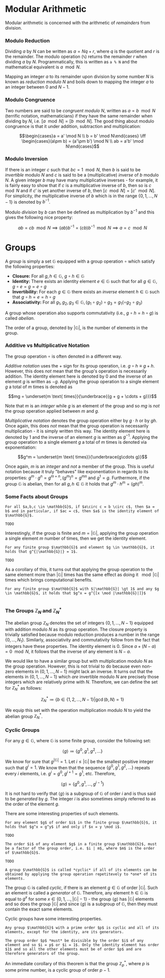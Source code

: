 # Modular Arithmetic
Modular arithmetic is concerned with the arithmetic of *remainders* from division.

### Modulo Reduction
Dividing $a$ by $N$ can be written as $a = Nq + r$, where $q$ is the quotient and $r$ is the remainder. The modulo operation (`%`) returns the remainder $r$ when dividing $a$ by $N$. Programmatically, this is written as `a % N` and the mathematical equivalent is $a\mod N$. 

Mapping an integer $a$ to its remainder upon division by some number $N$ is known as *reduction modulo* $N$ and boils down to mapping the integer $a$ to an integer between $0$ and $N-1$. 

### Modulo Congruence
Two numbers are said to be *congruent modulo* $N$, written as $a = b \mod N$ (terrific notation, mathematicians) if they have the same remainder when dividing by $N$, i.e. $[a \mod N] = [b \mod N]$. The good thing about modulo congruence is that it under addition, subtraction and multiplication:

$$\begin{cases}a = a' \mod N \\ b = b' \mod N\end{cases} \iff \begin{cases}(a\pm b) = (a'\pm b') \mod N \\ ab = a'b' \mod N\end{cases}$$

### Modulo Inversion
If there is an integer $c$ such that $bc = 1 \mod N$, then $b$ is said to be *invertible* modulo $N$ and $c$ is said to be a (multiplicative) *inverse* of $b$ modulo $N$. A given integer $b$ may have many multiplicative inverses - for example, it is fairly easy to show that if $c$ is a multiplicative inverse of $b$, then so is $c \mod N$ and if $c'$ is yet another inverse of $b$, then $[c \mod N] = [c' \mod N]$. For simplicity, *the* multiplicative inverse of $b$ which is in the range $\{0, 1, ..., N - 1\}$ is denoted by $b^{-1}$. 

Modulo *division* by $b$ can then be defined as multiplication by $b^{-1}$ and this gives the following nice property:

$$ab = cb \mod N \implies (ab)b^{-1} = (cb)b^{-1} \mod N \implies a = c \mod N$$

# Groups
A *group* is simply a set $\mathbb{G}$ equipped with a group operation $\circ$ which satisfy the following properties:
- **Closure:** For all $g, h \in \mathbb{G}$, $g \circ h \in \mathbb{G}$
- **Identity:** There exists an identity element $e \in \mathbb{G}$ such that for all $g \in \mathbb{G}, g \circ e = g = e \circ g$
- **Invertibility:**  For each $g \in \mathbb{G}$ there exists an *inverse* element $h \in \mathbb{G}$ such that $g \circ h = e = h \circ g$
- **Associativity:** For all $g_1, g_2, g_3 \in \mathbb{G}, (g_1 \circ g_2) \circ g_3 = g_1 (\circ g_2 \circ g_3)$ 

A group whose operation also supports commutativity (i.e., $g \circ h = h \circ g$) is called *abelian*.

The order of a group, denoted by $|\mathbb{G}|$, is the number of elements in the group.

### Additive vs Multiplicative Notation
The group operation $\circ$ is often denoted in a different way.

*Additive notation* uses the $+$ sign for its group operation, i.e. $g \circ h \equiv g + h$. However, this does *not* mean that the group's operation is necessarily addition. The identity element here is denoted by $0$ and the inverse of an element $g$ is written as $-g$. Applying the group operation to a single element $g$ a total of $m$ times is denoted as

$$mg = \underset{m \text{ times}}{\underbrace{{g + g + \cdots + g}}}$$

Note that $m$ is an *integer* while $g$ is an element of the group and so $mg$ is *not* the group operation applied between $m$ and $g$.

*Multiplicative notation* denotes the group operation either by $g\cdot h$ or by $gh$. Once again, this does *not* mean that the group operation is necessarily multiplication - it is simply written this way. The identity element here is denoted by $1$ and the inverse of an element $g$ is written as $g^{-1}$. Applying the group operation to a single element $g$ a total of $m$ times is denoted via exponentiation:

$$g^m = \underset{m \text{ times}}{\underbrace{g\cdots g}}$$

Once again, $m$ is an *integer* and *not* a member of the group. This is useful notation because it truly "behaves" like exponentiation in regards to its properties: $g^m\cdot g^n = g^{m+n}, (g^m)^n = g^{mn}$ and $g^1 = g$. Furthermore, if the group $\mathbb{G}$ is abelian, then for all $g, h \in \mathbb{G}$ it holds that $g^m \cdot h^m = (gh)^m$. 

### Some Facts about Groups

```admonish info title="Lemma: Cancelation Law for Group Operations"
For all $a,b,c \in \mathbb{G}$, if $a\circ c = b \circ c$, then $a = b$ and in particular, if $ac = c$, then $a$ is the identity element of $\mathbb{G}$.
```

```admonish check collapsible=true title="Proof"
TODO
```

Interestingly, if the group is finite and $m = |\mathbb{G}|$, applying the group operation a single element $m$ number of times, then we get the identity element.

```admonish info title="Theorem"
For any finite group $\mathbb{G}$ and element $g \in \mathbb{G}$, it holds that g^{|\mathbb{G}|} = 1$.
```

```admonish check collapsible=true title="Proof"
TODO
```

As a corollary of this, it turns out that applying the group operation to the same element more than $|\mathbb{G}|$ times has the same effect as doing it $\mod |\mathbb{G}|$ times which brings computational benefits.

```admonish info title="Theorem"
For any finite group $\mathbb{G}$ with $|\mathbb{G}| \gt 1$ and any $g \in \mathbb{G}$, it holds that $g^x = g^{[x \mod |\mathbb{G}|]}$
```

```admonish check collapsible=true title="Proof"
```

### The Groups $\mathbb{Z}_N$ and $\mathbb{Z}_N^*$
The abelian group $\mathbb{Z}_N$ denotes the set of integers $\{0,1, ..., N - 1\}$ equipped with addition modulo $N$ as its group operation. The closure property is trivially satisfied because modulo reduction produces a number in the range $\{0,...,N_1\}$. Similarly, associativity and commutativity follow from the fact that integers have these properties. The identity element is $0$. Since $a + (N - a) = 0 \mod N$, it follows that the inverse of any element is $N - a$.

We would like to have a similar group but with multiplication modulo $N$ as the group operation. However, this is not trivial to do because even non-zero elements in $\{0,1,..., N -1\}$ might lack an inverse. It turns out that the elements in $\{0,1,..., N -1\}$ which *are* invertible modulo $N$ are precisely those integers which are relatively prime with $N$. Therefore, we can define the set for $\mathbb{Z}_N^*$ as follows:

$$\mathbb{Z}_N^* \coloneqq \{b \in \{1, 2, ..., N - 1\} | \gcd(b, N) = 1\} $$

We equip this set with the operation multiplication modulo $N$ to yield the abelian group $\mathbb{Z}_N^*$.

### Cyclic Groups
For any $g \in \mathbb{G}$, where $\mathbb{G}$ is some finite group, consider the following set:

$$\langle g \rangle \coloneqq \{g^0, g^1, g^2, ...\}$$

We know for sure that $g^{|\mathbb{G}|} = 1$. Let $i\le |\mathbb{G}|$ be the smallest positive integer such that $g^i = 1$. We know then that the sequence $\{g^0, g^1, g^2, ...\}$ repeats every $i$ elements, i.e. $g^i = g^0, g^{i+1} = g^1$, etc. Therefore,

$$\langle g \rangle = \{g^0, g^1, ..., g^{i-1}\}$$

It is not hard to verify that $\langle g \rangle$ is a subgroup of $\mathbb{G}$ of order $i$ and is thus said to be *generated* by $g$.  The integer $i$ is also sometimes simply referred to as the order of the element $g$.

There are some interesting properties of such elements.

```admonish info title="Lemma"
For any element $g$ of order $i$ in the finite group $\mathbb{G}$, it holds that $g^x = g^y$ if and only if $x = y \mod i$.
```

```admonish check collapsible=true title="Proof"
TODO
```

```admonish info title="Lemma"
The order $i$ of any element $g$ in a finite group $\mathbb{G}$, must be a factor of the group order, i.e. $i | m$, where $m$ is the order of $\mathbb{G}$.
```

```admonish check collapsible=true title="Proof"
TODO
```


```admonish tip title="Cyclic Groups"
A group $\mathbb{G}$ is called *cyclic* if all of its elements can be obtained by applying the group operation repetitevely to *one* of its elements.
```

The group $\mathbb{G}$ is called *cyclic*, if there is an element $g \in \mathbb{G}$ of order $|\mathbb{G}|$. Such an element is called a *generator* of $\mathbb{G}$. Therefore, any element $h \in \mathbb{G}$ is equal to $g^x$ for some $x \in \{0,1,..., |\mathbb{G}| -1\}$ - the group $\langle g \rangle$ has $|\mathbb{G}|$ elements and so does the group $|\mathbb{G}|$ and since $\langle g \rangle$ is a subgroup of $\mathbb{G}$, then they must contain the exact same elements.

Cyclic groups have some interesting properties.

```admonish info title="Theorem: Prime Order"
Any group $\mathbb{G}$ with a prime order $p$ is cyclic and all of its elements, except for the identity, are its generators.
```

```admonish check collapsible=true title="Proof"
The group order $p$ *must* be divisible by the order $i$ of any element and so $i = p$ or $i = 1$. Only the identity element has order $1$ and so all the other elements must be of order $p$ and are therefore generators of the group.
```

An immediate corollary of this theorem is that the group $\mathbb{Z}_p^*$, where $p$ is some prime number, is a cyclic group of order $p-1$.
